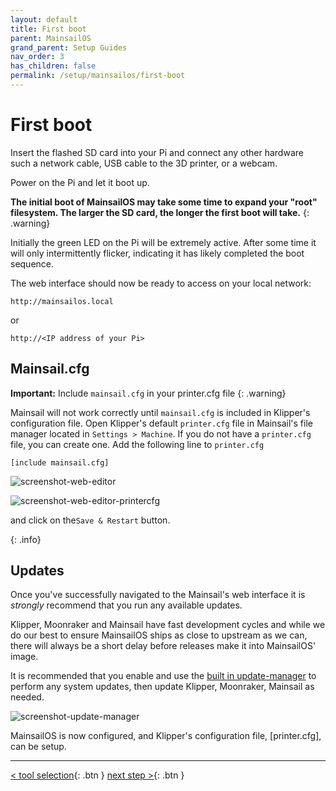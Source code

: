 ```yaml
---
layout: default
title: First boot
parent: MainsailOS
grand_parent: Setup Guides
nav_order: 3
has_children: false
permalink: /setup/mainsailos/first-boot
---
```



# First boot

Insert the flashed SD card into your Pi and connect any other hardware such a network cable, USB cable to the 3D printer, or a webcam.

Power on the Pi and let it boot up.

**The initial boot of  MainsailOS may take some time to expand your "root" filesystem. The larger the SD card, the longer the first boot will take.**
{: .warning}

Initially the green LED on the Pi will be extremely active. After some time it will only intermittently flicker, indicating it has likely completed the boot sequence.

The web interface should now be ready to access on your local network:

```
http://mainsailos.local
```
or 
```
http://<IP address of your Pi>
```

## Mainsail.cfg

 **Important:** Include `mainsail.cfg` in your printer.cfg file
{: .warning}

Mainsail will not work correctly until `mainsail.cfg` is included in Klipper's configuration file.  Open Klipper's default `printer.cfg` file in Mainsail's file manager located in `Settings > Machine`.  If you do not have a `printer.cfg` file, you can create one. Add the following line to `printer.cfg` 

```
[include mainsail.cfg]
```

![screenshot-web-editor](../../../assets/img/setup/screenshot-web-editor-printer.png)        

![screenshot-web-editor-printercfg](../../../assets/img/setup/screenshot-printercfg-include-mainsail.png)

and click on  the`Save & Restart` button.

{: .info}

## Updates

Once you've successfully navigated to the Mainsail's web interface it is _strongly_ recommend that you run any available updates.

Klipper, Moonraker and Mainsail have fast development cycles and while we do our best to ensure MainsailOS ships as close to upstream as we can, there will always be a short delay before releases make it into MainsailOS' image.

It is recommended that you enable and use the [built in update-manager](../../update/update-manager) to perform any system updates, then update Klipper, Moonraker, Mainsail as needed.

![screenshot-update-manager](../../../assets/img/update/screenshot-update-manager-example-not-up-to-date.png)


MainsailOS is now configured, and Klipper's configuration file, [printer.cfg], can be setup.

---
[< tool selection](../mainsail-os.md){: .btn }  [next step >](klipper-setup){: .btn } 

